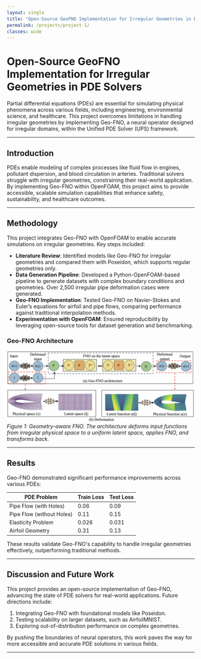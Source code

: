 ```yaml
---
layout: single
title: "Open-Source GeoFNO Implementation for Irregular Geometries in PDE Solvers"
permalink: /projects/project-1/
classes: wide
---
```


# Open-Source GeoFNO Implementation for Irregular Geometries in PDE Solvers

Partial differential equations (PDEs) are essential for simulating physical phenomena across various fields, including engineering, environmental science, and healthcare. This project overcomes limitations in handling irregular geometries by implementing Geo-FNO, a neural operator designed for irregular domains, within the Unified PDE Solver (UPS) framework.

---

## Introduction

PDEs enable modeling of complex processes like fluid flow in engines, pollutant dispersion, and blood circulation in arteries. Traditional solvers struggle with irregular geometries, constraining their real-world application. By implementing Geo-FNO within OpenFOAM, this project aims to provide accessible, scalable simulation capabilities that enhance safety, sustainability, and healthcare outcomes.

---

## Methodology

This project integrates Geo-FNO with OpenFOAM to enable accurate simulations on irregular geometries. Key steps included:

- **Literature Review**: Identified models like Geo-FNO for irregular geometries and compared them with Poseidon, which supports regular geometries only.
- **Data Generation Pipeline**: Developed a Python-OpenFOAM-based pipeline to generate datasets with complex boundary conditions and geometries. Over 2,500 irregular pipe deformation cases were generated.
- **Geo-FNO Implementation**: Tested Geo-FNO on Navier-Stokes and Euler’s equations for airfoil and pipe flows, comparing performance against traditional interpolation methods.
- **Experimentation with OpenFOAM**: Ensured reproducibility by leveraging open-source tools for dataset generation and benchmarking.

### Geo-FNO Architecture

![Geo-FNO Architecture](images/geofno.png)  
*Figure 1: Geometry-aware FNO. The architecture deforms input functions from irregular physical space to a uniform latent space, applies FNO, and transforms back.*

---

## Results

Geo-FNO demonstrated significant performance improvements across various PDEs:

| **PDE Problem**           | **Train Loss** | **Test Loss** |
|----------------------------|----------------|---------------|
| Pipe Flow (with Holes)     | 0.06           | 0.09          |
| Pipe Flow (without Holes)  | 0.11           | 0.15          |
| Elasticity Problem         | 0.026          | 0.031         |
| Airfoil Geometry           | 0.31           | 0.13          |

These results validate Geo-FNO's capability to handle irregular geometries effectively, outperforming traditional methods.

---

## Discussion and Future Work

This project provides an open-source implementation of Geo-FNO, advancing the state of PDE solvers for real-world applications. Future directions include:

1. Integrating Geo-FNO with foundational models like Poseidon.
2. Testing scalability on larger datasets, such as AirfoilMNIST.
3. Exploring out-of-distribution performance on complex geometries.

By pushing the boundaries of neural operators, this work paves the way for more accessible and accurate PDE solutions in various fields.

---

